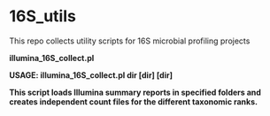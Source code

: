 # 16S_utils
This repo collects utility scripts for 16S microbial profiling projects

<b>illumina_16S_collect.pl<b> 

USAGE: illumina_16S_collect.pl dir [dir] [dir]

This script loads Illumina summary reports in specified folders and creates independent count files for the different taxonomic ranks.
  
